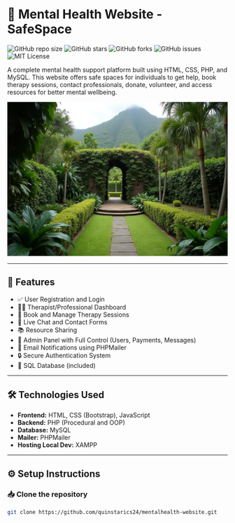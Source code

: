 # 🧠 Mental Health Website - SafeSpace

![GitHub repo size](https://img.shields.io/github/repo-size/quinstarics24/mentalhealth-website)
![GitHub stars](https://img.shields.io/github/stars/quinstarics24/mentalhealth-website?style=social)
![GitHub forks](https://img.shields.io/github/forks/quinstarics24/mentalhealth-website?style=social)
![GitHub issues](https://img.shields.io/github/issues/quinstarics24/mentalhealth-website)
![MIT License](https://img.shields.io/badge/license-MIT-blue)


A complete mental health support platform built using HTML, CSS, PHP, and MySQL. This website offers safe spaces for individuals to get help, book therapy sessions, contact professionals, donate, volunteer, and access resources for better mental wellbeing.

![Screenshot](assets/images/hero.png)

---

## 🌟 Features

- ✅ User Registration and Login
- 🧑‍⚕️ Therapist/Professional Dashboard
- 📅 Book and Manage Therapy Sessions
- 📨 Live Chat and Contact Forms
- 📚 Resource Sharing
- 🔔 Admin Panel with Full Control (Users, Payments, Messages)
- 📩 Email Notifications using PHPMailer
- 🔒 Secure Authentication System
- 🧾 SQL Database (included)

---

## 🛠️ Technologies Used

- **Frontend:** HTML, CSS (Bootstrap), JavaScript
- **Backend:** PHP (Procedural and OOP)
- **Database:** MySQL
- **Mailer:** PHPMailer
- **Hosting Local Dev:** XAMPP

---

## ⚙️ Setup Instructions

### 📥 Clone the repository

```bash
git clone https://github.com/quinstarics24/mentalhealth-website.git
